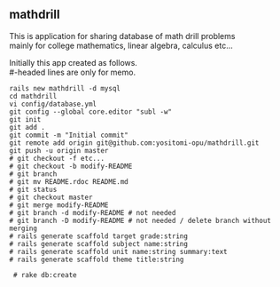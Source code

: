 ## mathdrill   

This is application for sharing database of math drill problems  
mainly for college mathematics, linear algebra, calculus etc...  

Initially this app created as follows.   
  #-headed lines are only for memo. 

    rails new mathdrill -d mysql
    cd mathdrill
    vi config/database.yml
    git config --global core.editor "subl -w"
    git init
    git add .
    git commit -m "Initial commit"
    git remote add origin git@github.com:yositomi-opu/mathdrill.git
    git push -u origin master
    # git checkout -f etc...
    # git checkout -b modify-README
    # git branch
    # git mv README.rdoc README.md
    # git status
    # git checkout master
    # git merge modify-README
    # git branch -d modify-README # not needed
    # git branch -D modify-README # not needed / delete branch without merging
    # rails generate scaffold target grade:string
    # rails generate scaffold subject name:string
    # rails generate scaffold unit name:string summary:text
    # rails generate scaffold theme title:string
    
     # rake db:create
